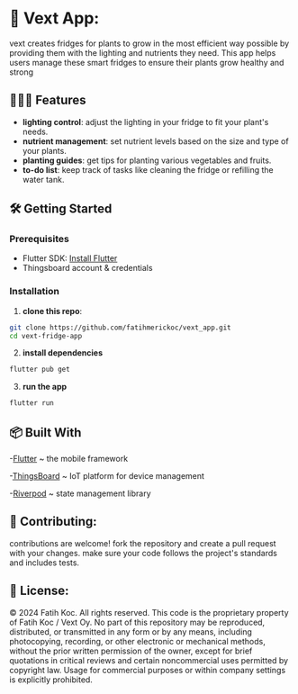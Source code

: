 # 🌱 Vext App:
vext creates fridges for plants to grow in the most efficient way possible by providing them with the lighting and nutrients they need. This app helps users manage these smart fridges to ensure their plants grow healthy and strong

## 👩🏽‍🍳 Features
- **lighting control**: adjust the lighting in your fridge to fit your plant's needs.
- **nutrient management**: set nutrient levels based on the size and type of your plants.
- **planting guides**: get tips for planting various vegetables and fruits.
- **to-do list**: keep track of tasks like cleaning the fridge or refilling the water tank.

## 🛠️ Getting Started
### Prerequisites
- Flutter SDK: [Install Flutter](https://docs.flutter.dev/get-started/install)
- Thingsboard account & credentials 

### Installation
1. **clone this repo**:
```sh
git clone https://github.com/fatihmerickoc/vext_app.git
cd vext-fridge-app
```
2. **install dependencies**
```sh
flutter pub get
```

3. **run the app**
```sh
flutter run
```
## 📦 Built With
-[Flutter](https://flutter.dev/) ~ the mobile framework

-[ThingsBoard](https://thingsboard.io/) ~  IoT platform for device management

-[Riverpod](https://riverpod.dev/) ~ state management library

## 🌟 Contributing:
contributions are welcome! fork the repository and create a pull request with your changes. make sure your code follows the project's standards and includes tests.

## 📜 License:
© 2024 Fatih Koc. All rights reserved. This code is the proprietary property of Fatih Koc / Vext Oy. No part of this repository may be reproduced, distributed, or transmitted in any form or by any means, including photocopying, recording, or other electronic or mechanical methods, without the prior written permission of the owner, except for brief quotations in critical reviews and certain noncommercial uses permitted by copyright law. Usage for commercial purposes or within company settings is explicitly prohibited.












